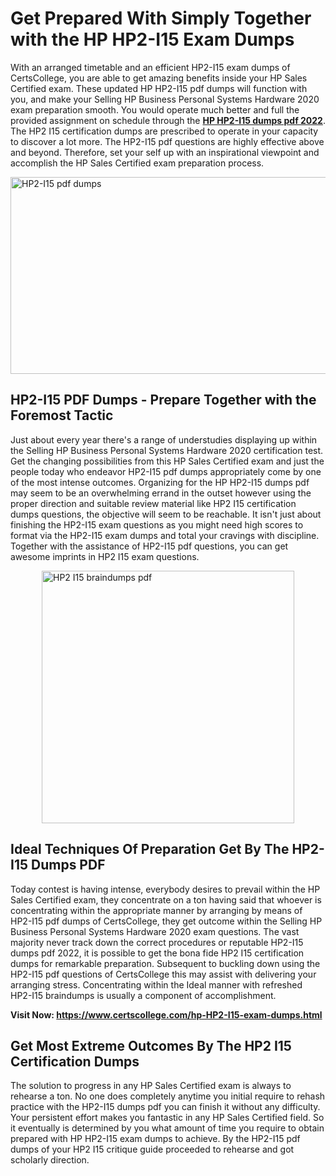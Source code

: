 <h1><strong>Get Prepared With Simply Together with the HP HP2-I15 Exam Dumps&nbsp;</strong></h1>
<p><span style="font-weight: 400;">With an arranged timetable and an efficient  HP2-I15 exam dumps of CertsCollege, you are able to get amazing benefits inside your HP Sales Certified exam. These updated HP HP2-I15 pdf dumps will function with you, and make your Selling HP Business Personal Systems Hardware 2020 exam preparation smooth. You would operate much better and full the provided assignment on schedule through the <strong><a href="https://www.certscollege.com/hp-HP2-I15-exam-dumps.html">HP HP2-I15 dumps pdf 2022</a></strong>. The HP2 I15 certification dumps are prescribed to operate in your capacity to discover a lot more. The  HP2-I15 pdf questions are highly effective above and beyond. Therefore, set your self up with an inspirational viewpoint and accomplish the HP Sales Certified exam preparation process.&nbsp;</span></p>
<p><span style="font-weight: 400;"><img style="display: block; margin-left: auto; margin-right: auto;" src="https://i.ibb.co/CPDK3ps/Yellow-and-Blue-Initiative-Blog-Banner.png" alt="HP2-I15 pdf dumps" width="559" height="315" /></span></p>
<h2><strong>HP2-I15 PDF Dumps - Prepare Together with the Foremost Tactic</strong></h2>
<p><span style="font-weight: 400;">Just about every year there's a range of understudies displaying up within the Selling HP Business Personal Systems Hardware 2020 certification test. Get the changing possibilities from this HP Sales Certified exam and just the people today who endeavor HP2-I15 pdf dumps appropriately come by one of the most intense outcomes. Organizing for the HP HP2-I15 dumps pdf may seem to be an overwhelming errand in the outset however using the proper direction and suitable review material like HP2 I15 certification dumps questions, the objective will seem to be reachable. It isn't just about finishing the HP2-I15 exam questions as you might need high scores to format via the HP2-I15 exam dumps and total your cravings with discipline. Together with the assistance of HP2-I15 pdf questions, you can get awesome imprints in HP2 I15 exam questions.</span></p>
<p><span style="font-weight: 400;"><a href="https://tinyurl.com/y5ozcea5"><img style="display: block; margin-left: auto; margin-right: auto;" src="https://i.ibb.co/9tMrhdY/Teacher-Appreciation-Invitation.png" alt="HP2 I15 braindumps pdf " width="404" height="404" /></a></span></p>
<h2><strong>Ideal Techniques Of Preparation Get By The HP2-I15 Dumps PDF</strong></h2>
<p><span style="font-weight: 400;">Today contest is having intense, everybody desires to prevail within the HP Sales Certified exam, they concentrate on a ton having said that whoever is concentrating within the appropriate manner by arranging by means of HP2-I15 pdf dumps of CertsCollege, they get outcome within the Selling HP Business Personal Systems Hardware 2020 exam questions. The vast majority never track down the correct procedures or reputable HP2-I15 dumps pdf 2022, it is possible to get the bona fide HP2 I15 certification dumps for remarkable preparation. Subsequent to buckling down using the  HP2-I15 pdf questions of CertsCollege this may assist with delivering your arranging stress. Concentrating within the Ideal manner with refreshed HP2-I15 braindumps is usually a component of accomplishment.</span></p>
<p><span style="font-weight: 400;"><strong>Visit Now: <a href="https://www.certscollege.com/hp-HP2-I15-exam-dumps.html">https://www.certscollege.com/hp-HP2-I15-exam-dumps.html</a></strong></span></p>
<h2><strong>Get Most Extreme Outcomes By The HP2 I15 Certification Dumps</strong></h2>
<p><span style="font-weight: 400;">The solution to progress in any HP Sales Certified exam is always to rehearse a ton. No one does completely anytime you initial require to rehash practice with the HP2-I15 dumps pdf you can finish it without any difficulty. Your persistent effort makes you fantastic in any HP Sales Certified field. So it eventually is determined by you what amount of time you require to obtain prepared with HP HP2-I15 exam dumps to achieve. By the HP2-I15 pdf dumps of your HP2 I15 critique guide proceeded to rehearse and got scholarly direction.</span></p>
